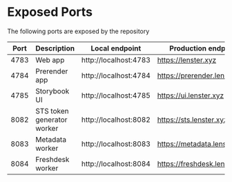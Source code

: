 # Exposed Ports

The following ports are exposed by the repository

| Port | Description                | Local endpoint        | Production endpoint           |
| ---- | -------------------------- | --------------------- | ----------------------------- |
| 4783 | Web app                    | http://localhost:4783 | https://lenster.xyz           |
| 4784 | Prerender app              | http://localhost:4784 | https://prerender.lenster.xyz |
| 4785 | Storybook UI               | http://localhost:4785 | https://ui.lenster.xyz        |
| 8082 | STS token generator worker | http://localhost:8082 | https://sts.lenster.xyz       |
| 8083 | Metadata worker            | http://localhost:8083 | https://metadata.lenster.xyz  |
| 8084 | Freshdesk worker           | http://localhost:8084 | https://freshdesk.lenster.xyz |

